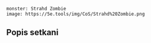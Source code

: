 ```statblock
monster: Strahd Zombie
image: https://5e.tools/img/CoS/Strahd%20Zombie.png
```
## Popis setkani

